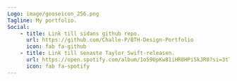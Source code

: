 ```yaml
---
Logo: image/gooseicon_256.png
Tagline: My portfolio.
Social:
    - title: Link till sidans github repo.
      url: https://github.com/Challe-P/BTH-Design-Portfolio
      icon: fab fa-github
    - title: Link till senaste Taylor Swift-releasen.
      url: https://open.spotify.com/album/1o59UpKw81iHR0HPiSkJR0?si=3tTQciucSmGSlC2MHIf-IA
      icon: fab fa-spotify
---
```


